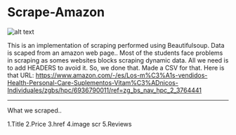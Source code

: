 # Scrape-Amazon
![alt text](https://github.com/atisamhaq123/Scrape-Amazon/blob/main/Capture.PNG)

This is an implementation of scraping performed using Beautifulsoup.
Data is scaped from an amazon web page..
Most of the students face problems in scraping as somes websites blocks scraping dynamic data. All we need is to add HEADERS to avoid it. 
So, we done that. Made a CSV for that.
Here is that URL:
https://www.amazon.com/-/es/Los-m%C3%A1s-vendidos-Health-Personal-Care-Suplementos-Vitam%C3%ADnicos-Individuales/zgbs/hpc/6936790011/ref=zg_bs_nav_hpc_2_3764441
*****************************************
What we scraped..

1.Title
2.Price
3.href
4.image scr
5.Reviews
